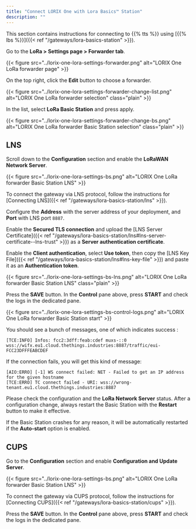 ```yaml
---
title: "Connect LORIX One with Lora Basics™ Station"
description: ""
---
```


This section contains instructions for connecting to {{% tts %}} using [{{% lbs %}}]({{< ref "/gateways/lora-basics-station" >}}).

<!--more-->

Go to the **LoRa > Settings page > Forwarder tab**.

{{< figure src="../lorix-one-lora-settings-forwarder.png" alt="LORIX One LoRa forwarder page" >}}

On the top right, click the **Edit** button to choose a forwarder.

{{< figure src="../lorix-one-lora-settings-forwarder-change-list.png" alt="LORIX One LoRa forwarder selection" class="plain" >}}

In the list, select **LoRa Basic Station** and press apply.

{{< figure src="../lorix-one-lora-settings-forwarder-change-bs.png" alt="LORIX One LoRa forwarder Basic Station selection" class="plain" >}}

## LNS

Scroll down to the **Configuration** section and enable the **LoRaWAN Network Server**.

{{< figure src="../lorix-one-lora-settings-bs.png" alt="LORIX One LoRa forwarder Basic Station LNS" >}}

To connect the gateway via LNS protocol, follow the instructions for [Connecting LNS]({{< ref "/gateways/lora-basics-station/lns" >}}).

Configure the **Address** with the server address of your deployment, and **Port** with LNS port `8887`.

Enable the **Secured TLS connection** and upload the [LNS Server Certificate]({{< ref "/gateways/lora-basics-station/lns#lns-server-certificate--lns-trust" >}}) as a **Server authentication certificate**.

Enable the **Client authentication**, select **Use token**, then copy the [LNS Key File]({{< ref "/gateways/lora-basics-station/lns#lns-key-file" >}}) and paste it as an **Authentication token**.


{{< figure src="../lorix-one-lora-settings-bs-lns.png" alt="LORIX One LoRa forwarder Basic Station LNS" class="plain" >}}

Press the **SAVE** button. In the **Control** pane above, press **START** and check the logs in the dedicated pane.

{{< figure src="../lorix-one-lora-settings-bs-control-logs.png" alt="LORIX One LoRa forwarder Basic Station start" >}}

You should see a bunch of messages, one of which indicates success :

```log
[TCE:INFO] Infos: fcc2:3dff:feab:cdef muxs-::0 wss://wifx.eu1.cloud.thethings.industries:8887/traffic/eui-FCC23DFFFEABCDEF
```

If the connection fails, you will get this kind of message:

```log
[AIO:ERRO] [-1] WS connect failed: NET - Failed to get an IP address for the given hostname
[TCE:ERRO] TC connect failed - URI: wss://wrong-tenant.eu1.cloud.thethings.industries:8887
```

Please check the configuration and the **LoRa Network Server** status. After a configuration change, always restart the Basic Station with the **Restart** button to make it effective.

If the Basic Station crashes for any reason, it will be automatically restarted if the **Auto-start** option is enabled.

## CUPS

Go to the **Configuration** section and enable **Configuration and Update Server**.

{{< figure src="../lorix-one-lora-settings-bs.png" alt="LORIX One LoRa forwarder Basic Station LNS" >}}

To connect the gateway via CUPS protocol, follow the instructions for [Connecting CUPS]({{< ref "/gateways/lora-basics-station/cups" >}}).

Press the **SAVE** button. In the **Control** pane above, press **START** and check the logs in the dedicated pane.
